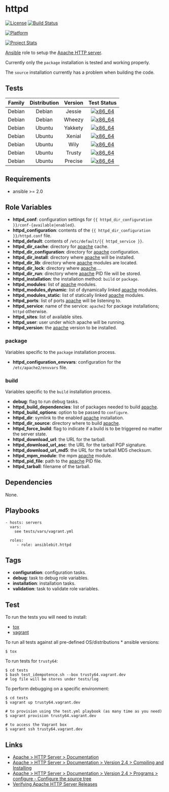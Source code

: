 # httpd

[![License](https://img.shields.io/badge/license-New%20BSD-blue.svg?style=flat)](https://raw.githubusercontent.com/ansiblebit/httpd/master/LICENSE)
[![Build Status](https://travis-ci.org/ansiblebit/httpd.svg?branch=master)](https://travis-ci.org/ansiblebit/httpd)

[![Platform](http://img.shields.io/badge/platform-ubuntu-dd4814.svg?style=flat)](#)

[![Project Stats](https://www.openhub.net/p/ansiblebit-httpd/widgets/project_thin_badge.gif)](https://www.openhub.net/p/ansiblebit-httpd/)

[Ansible][ansible] role to setup the [Apache HTTP server][apache].

Currently only the `package` installation is tested and working properly.

The `source` installation currently has a problem when building the code.


## Tests

| Family | Distribution | Version | Test Status |
|:-:|:-:|:-:|:-:|
| Debian | Debian  | Jessie  | [![x86_64](http://img.shields.io/badge/x86_64-passed-006400.svg?style=flat)](#) |
| Debian | Debian  | Wheezy  | [![x86_64](http://img.shields.io/badge/x86_64-passed-006400.svg?style=flat)](#) |
| Debian | Ubuntu  | Yakkety | [![x86_64](http://img.shields.io/badge/x86_64-passed-006400.svg?style=flat)](#) |
| Debian | Ubuntu  | Xenial  | [![x86_64](http://img.shields.io/badge/x86_64-passed-006400.svg?style=flat)](#) |
| Debian | Ubuntu  | Wily    | [![x86_64](http://img.shields.io/badge/x86_64-passed-006400.svg?style=flat)](#) |
| Debian | Ubuntu  | Trusty  | [![x86_64](http://img.shields.io/badge/x86_64-passed-006400.svg?style=flat)](#) |
| Debian | Ubuntu  | Precise | [![x86_64](http://img.shields.io/badge/x86_64-passed-006400.svg?style=flat)](#) |


## Requirements

- ansible >= 2.0


## Role Variables

- **httpd_conf**: configuration settings for `{{ httpd_dir_configuration }}/conf-{available|enabled}`.
- **httpd_configuration**: contents of the `{{ httpd_dir_configuration }}/httpd.conf` file.
- **httpd_default**: contents of `/etc/default/{{ httpd_service }}`.
- **httpd_dir_cache**: directory for [apache][apache] cache.
- **httpd_dir_configuration**: directory for [apache][apache] configuration.
- **httpd_dir_install**: directory where [apache][apache] will be installed.
- **httpd_dir_lib**: directory where [apache][apache] modules are located.
- **httpd_dir_lock**: directory where [apache][apache]....
- **httpd_dir_run**: directory where [apache][apache] PID file will be stored.
- **httpd_installation**: the installation method: `build` or `package`.
- **httpd_modules**: list of [apache][apache] modules.
- **httpd_modules_dynamic**: list of dynamically linked [apache][apache] modules.
- **httpd_modules_static**: list of statically linked [apache][apache] modules.
- **httpd_ports**: list of ports [apache][apache] will be listening to.
- **httpd_service**: name of the service: `apache2` for package installations; `httpd` otherwise.
- **httpd_sites**: list of available sites.
- **httpd_user**: user under which apache will be running.
- **httpd_version**: the [apache][apache] version to be installed.


### package

Variables specific to the `package` installation process.

- **httpd_configuration_envvars**: configuration for the `/etc/apache2/envvars` file.


### build

Variables specific to the `build` installation process.

- **debug**: flag to run debug tasks.
- **httpd_build_dependencies**: list of packages needed to build [apache][apache].
- **httpd_build_options**: option to be passed to `configure`.
- **httpd_dir**: symlink to the enabled [apache][apache] installation.
- **httpd_dir_source**: directory where to build [apache][apache].
- **httpd_force_build**: flag to indicate if a build is to be triggered no matter the server state.
- **httpd_download_url**: the URL for the tarball.
- **httpd_download_url_asc**: the URL for the tarball PGP signature.
- **httpd_download_url_md5**: the URL for the tarball MD5 checksum.
- **httpd_mpm_module**: the mpm [apache][apache] module.
- **httpd_pid_file**: path to the [apache][apache] PID file.
- **httpd_tarball**: filename of the tarball.


## Dependencies

None.


## Playbooks

    - hosts: servers
      vars:
        see tests/vars/vagrant.yml
    
      roles:
         - role: ansiblebit.httpd


## Tags

- **configuration**: configuration tasks.
- **debug**: task to debug role variables.
- **installation**: installation tasks.
- **validation**: task to validate role variables.


## Test

To run the tests you will need to install:

- [tox](https://tox.readthedocs.org/)
- [vagrant](https://www.vagrantup.com/)

To run all tests against all pre-defined OS/distributions * ansible versions:

```
$ tox
```

To run tests for `trusty64`:

```
$ cd tests
$ bash test_idempotence.sh --box trusty64.vagrant.dev
# log file will be stores under tests/log
```

To perform debugging on a specific environment:

```
$ cd tests
$ vagrant up trusty64.vagrant.dev

# to provision using the test.yml playbook (as many time as you need)
$ vagrant provision trusty64.vagrant.dev

# to access the Vagrant box
$ vagrant ssh trusty64.vagrant.dev
```


## Links

- [Apache > HTTP Server > Documentation](http://httpd.apache.org/docs/)
- [Apache > HTTP Server > Documentation > Version 2.4 > Compiling and Installing](https://httpd.apache.org/docs/current/install.html)
- [Apache > HTTP Server > Documentation > Version 2.4 > Programs > configure - Configure the source tree](https://httpd.apache.org/docs/current/programs/configure.html)
- [Verifying Apache HTTP Server Releases](http://httpd.apache.org/dev/verification.html)


[ansible]:  https://ansible.com/    "Ansible"
[apache]:   http://httpd.apache.org/    "Apache HTTP server"
